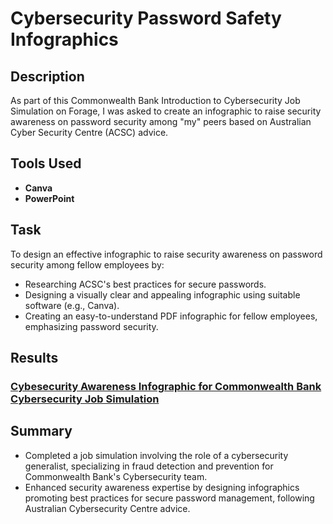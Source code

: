 <h1>Cybersecurity Password Safety Infographics</h1>

<h2>Description</h2>

As part of this Commonwealth Bank Introduction to Cybersecurity Job Simulation on Forage, I was asked to create an infographic to raise security awareness on password security among "my" peers based on Australian Cyber Security Centre (ACSC) advice.

<h2>Tools Used</h2>

  - <b>Canva</b>
  - <b>PowerPoint</b> 


<h2>Task</h2>

To design an effective infographic to raise security awareness on password security among fellow employees by:
  - Researching ACSC's best practices for secure passwords.
  - Designing a visually clear and appealing infographic using suitable software (e.g., Canva).
  - Creating an easy-to-understand PDF infographic for fellow employees, emphasizing password security.
            
<h2>Results</h2>

<h3><a href="https://www.canva.com/design/DAGBkjZgR1g/nnGDbiT3UVailOWAUBNMiQ/view?utm_content=DAGBkjZgR1g&utm_campaign=designshare&utm_medium=link&utm_source=editor" align="left">Cybesecurity Awareness Infographic for Commonwealth Bank Cybersecurity Job Simulation</a></h3>
</p>


<h2>Summary</h2>

 - Completed a job simulation involving the role of a cybersecurity generalist, specializing in fraud detection and prevention for Commonwealth Bank's Cybersecurity team.
 - Enhanced security awareness expertise by designing infographics promoting best practices for secure password management, following Australian Cybersecurity Centre advice.





<!--
 ```diff
- text in red
+ text in green
! text in orange
# text in gray
@@ text in purple (and bold)@@
```
--!>
